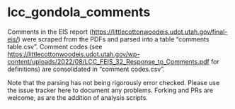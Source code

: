 
<!-- README.md is generated from README.Rmd. Please edit that file -->

# lcc_gondola_comments

Comments in the EIS report
(<https://littlecottonwoodeis.udot.utah.gov/final-eis/>) were scraped
from the PDFs and parsed into a table “comments table.csv”. Comment
codes (see
<https://littlecottonwoodeis.udot.utah.gov/wp-content/uploads/2022/08/LCC_FEIS_32_Response_to_Comments.pdf>
for definitions) are consolidated in “comment codes.csv”.

Note that the parsing has not being rigorously error checked. Please use
the issue tracker here to document any problems. Forking and PRs are
welcome, as are the addition of analysis scripts.
